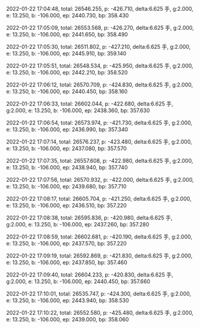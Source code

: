 2022-01-22 17:04:48, total: 26546.255, p: -426.710, delta:6.625 手, g:2.000, e: 13.250, b: -106.000, ep: 2440.730, bp: 358.430

2022-01-22 17:05:09, total: 26553.568, p: -426.270, delta:6.625 手, g:2.000, e: 13.250, b: -106.000, ep: 2441.650, bp: 358.490

2022-01-22 17:05:30, total: 26511.802, p: -427.210, delta:6.625 手, g:2.000, e: 13.250, b: -106.000, ep: 2445.910, bp: 359.140

2022-01-22 17:05:51, total: 26548.534, p: -425.950, delta:6.625 手, g:2.000, e: 13.250, b: -106.000, ep: 2442.210, bp: 358.520

2022-01-22 17:06:12, total: 26570.709, p: -424.830, delta:6.625 手, g:2.000, e: 13.250, b: -106.000, ep: 2440.450, bp: 358.160

2022-01-22 17:06:33, total: 26602.044, p: -422.680, delta:6.625 手, g:2.000, e: 13.250, b: -106.000, ep: 2438.360, bp: 357.630

2022-01-22 17:06:54, total: 26573.974, p: -421.730, delta:6.625 手, g:2.000, e: 13.250, b: -106.000, ep: 2436.990, bp: 357.340

2022-01-22 17:07:14, total: 26576.237, p: -423.480, delta:6.625 手, g:2.000, e: 13.250, b: -106.000, ep: 2437.080, bp: 357.570

2022-01-22 17:07:35, total: 26557.608, p: -422.980, delta:6.625 手, g:2.000, e: 13.250, b: -106.000, ep: 2438.940, bp: 357.740

2022-01-22 17:07:56, total: 26570.932, p: -422.000, delta:6.625 手, g:2.000, e: 13.250, b: -106.000, ep: 2439.680, bp: 357.710

2022-01-22 17:08:17, total: 26605.704, p: -421.250, delta:6.625 手, g:2.000, e: 13.250, b: -106.000, ep: 2436.510, bp: 357.220

2022-01-22 17:08:38, total: 26595.836, p: -420.980, delta:6.625 手, g:2.000, e: 13.250, b: -106.000, ep: 2437.260, bp: 357.280

2022-01-22 17:08:59, total: 26602.681, p: -420.190, delta:6.625 手, g:2.000, e: 13.250, b: -106.000, ep: 2437.570, bp: 357.220

2022-01-22 17:09:19, total: 26592.869, p: -421.830, delta:6.625 手, g:2.000, e: 13.250, b: -106.000, ep: 2437.850, bp: 357.460

2022-01-22 17:09:40, total: 26604.233, p: -420.830, delta:6.625 手, g:2.000, e: 13.250, b: -106.000, ep: 2440.450, bp: 357.660

2022-01-22 17:10:01, total: 26535.747, p: -424.300, delta:6.625 手, g:2.000, e: 13.250, b: -106.000, ep: 2443.940, bp: 358.530

2022-01-22 17:10:22, total: 26552.580, p: -425.480, delta:6.625 手, g:2.000, e: 13.250, b: -106.000, ep: 2439.000, bp: 358.060